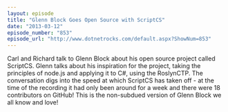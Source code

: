 ```yaml
---
layout: episode
title: "Glenn Block Goes Open Source with ScriptCS"
date: "2013-03-12"
episode_number: "853"
episode_url: "http://www.dotnetrocks.com/default.aspx?ShowNum=853"
---
```


Carl and Richard talk to Glenn Block about his open source project called ScriptCS. Glenn talks about his inspiration for the project, taking the principles of node.js and applying it to C#, using the RoslynCTP. The conversation digs into the speed at which ScriptCS has taken off - at the time of the recording it had only been around for a week and there were 18 contributors on GitHub! This is the non-subdued version of Glenn Block we all know and love!
